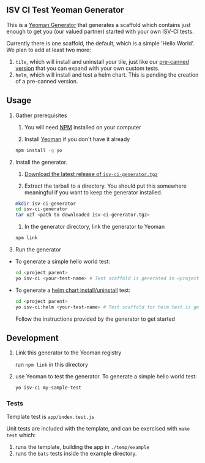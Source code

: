 ## ISV CI Test Yeoman Generator

This is a [Yeoman Generator](https://yeoman.io/) that generates a scaffold which contains just enough
to get you (our valued partner) started with your own ISV-CI tests.

Currently there is one scaffold, the default, which is a simple 'Hello World'. We plan to add at least two
more:
1. `tile`, which will install and uninstall your tile, just like our [pre-canned version](https://github.com/cf-platform-eng/isv-ci-toolkit/tree/master/tests/install-uninstall-pas-tile)
  that you can expand with your own custom tests.
1. `helm`, which will install and test a helm chart. This is pending the creation of a pre-canned version. 

## Usage

1. Gather prerequisites
    1. You will need [NPM](https://www.npmjs.com/) installed on your computer

    1. Install [Yeoman](https://yeoman.io/) if you don't have it already
    ```bash
    npm install -g yo
    ```

1. Install the generator.

    1. [Download the latest release of `isv-ci-generator.tgz`](https://github.com/cf-platform-eng/isv-ci-generator/releases)

    1. Extract the tarball to a directory. You should put this somewhere meaningful if you want to keep the generator installed.
    ```bash
    mkdir isv-ci-generator
    cd isv-ci-generator
    tar xzf <path to downloaded isv-ci-generator.tgz>
    ```
   
   1. In the generator directory, link the generator to Yeoman
    ```bash
    npm link
    ```   

4. Run the generator
- To generate a simple hello world test:
    ```bash
    cd <project parent> 
    yo isv-ci <your-test-name> # Test scaffold is generated in <project parent>/<your-test-name> 
    ```
- To generate a [helm chart install/uninstall](./helm/templates/README.md) test:
    ```bash
    cd <project parent> 
    yo isv-ci:helm <your-test-name> # Test scaffold for helm test is generated in <project parent>/<your-test-name> 
    ```    
    Follow the instructions provided by the generator to get started

## Development

1. Link this generator to the Yeoman registry

     run `npm link` in this directory
     
2. use Yeoman to test the generator. To generate a simple hello world test:
    ```bash
    yo isv-ci my-sample-test
    ```
### Tests

Template test is `app/index.test.js`

Unit tests are included with the template, and can be exercised with `make test` which:
  1. runs the template, building the app in `./temp/example`
  2. runs the `bats` tests inside the example directory.